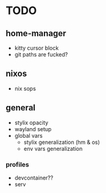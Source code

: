 # TODO

## home-manager

- kitty cursor block
- git paths are fucked?

## nixos

- nix sops

## general

- stylix opacity
- wayland setup
- global vars
    - stylix generalization (hm & os)
    - env vars generalization

### profiles

- devcontainer??
- serv
